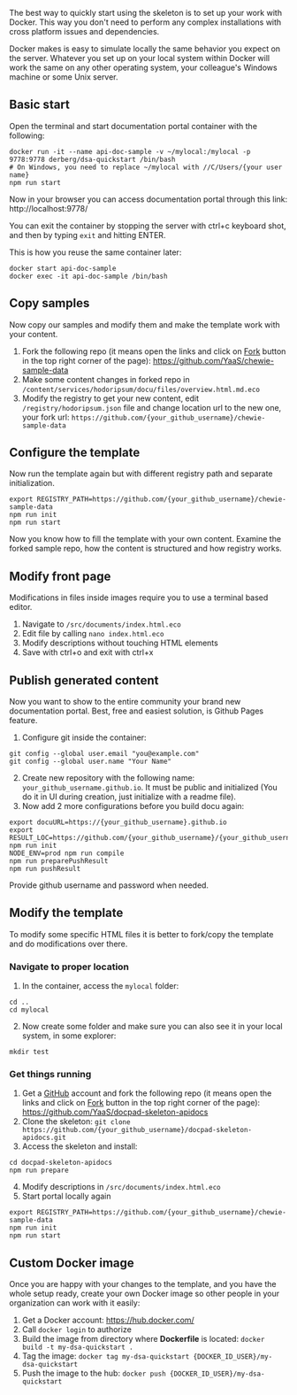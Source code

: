 The best way to quickly start using the skeleton is to set up your work with Docker. This way you don't need to perform any complex installations with cross platform issues and dependencies.

Docker makes is easy to simulate locally the same behavior you expect on the server. Whatever you set up on your local system within Docker will work the same on any other operating system, your colleague's Windows machine or some Unix server.

## Basic start

Open the terminal and start documentation portal container with the following:
```
docker run -it --name api-doc-sample -v ~/mylocal:/mylocal -p 9778:9778 derberg/dsa-quickstart /bin/bash
# On Windows, you need to replace ~/mylocal with //C/Users/{your user name}
npm run start
```

Now in your browser you can access documentation portal through this link: http://localhost:9778/

You can exit the container by stopping the server with ctrl+c keyboard shot, and then by typing `exit` and hitting ENTER.

This is how you reuse the same container later:
```
docker start api-doc-sample
docker exec -it api-doc-sample /bin/bash
```

## Copy samples

Now copy our samples and modify them and make the template work with your content.


1. Fork the following repo (it means open the links and click on [Fork](https://help.github.com/articles/fork-a-repo/) button in the top right corner of the page): https://github.com/YaaS/chewie-sample-data
2. Make some content changes in forked repo in `/content/services/hodoripsum/docu/files/overview.html.md.eco`
3. Modify the registry to get your new content, edit `/registry/hodoripsum.json` file and change location url to the new one, your fork url: `https://github.com/{your_github_username}/chewie-sample-data`

## Configure the template

Now run the template again but with different registry path and separate initialization.

```
export REGISTRY_PATH=https://github.com/{your_github_username}/chewie-sample-data
npm run init
npm run start
```

Now you know how to fill the template with your own content. Examine the forked sample repo, how the content is structured and how registry works.

## Modify front page

Modifications in files inside images require you to use a terminal based editor.

1. Navigate to `/src/documents/index.html.eco`
2. Edit file by calling `nano index.html.eco`
3. Modify descriptions without touching HTML elements
4. Save with ctrl+o and exit with ctrl+x

## Publish generated content

Now you want to show to the entire community your brand new documentation portal. Best, free and easiest solution, is Github Pages feature.

1. Configure git inside the container:
```
git config --global user.email "you@example.com"
git config --global user.name "Your Name"
```
2. Create new repository with the following name: `your_github_username.github.io`. It must be public and initialized (You do it in UI during creation, just initialize with a readme file).
3. Now add 2 more configurations before you build docu again:
```
export docuURL=https://{your_github_username}.github.io
export RESULT_LOC=https://github.com/{your_github_username}/{your_github_username}.github.io
npm run init
NODE_ENV=prod npm run compile
npm run preparePushResult
npm run pushResult
```
Provide github username and password when needed.

## Modify the template

To modify some specific HTML files it is better to fork/copy the template and do modifications over there.

### Navigate to proper location

1. In the container, access the `mylocal` folder:
```
cd ..
cd mylocal
```
2. Now create some folder and make sure you can also see it in your local system, in some explorer:
```
mkdir test
```

### Get things running

1. Get a [GitHub](https://github.com/) account and fork the following repo (it means open the links and click on [Fork](https://help.github.com/articles/fork-a-repo/) button in the top right corner of the page): https://github.com/YaaS/docpad-skeleton-apidocs
2. Clone the skeleton: `git clone https://github.com/{your_github_username}/docpad-skeleton-apidocs.git`
3. Access the skeleton and install:
```
cd docpad-skeleton-apidocs
npm run prepare
```
4. Modify descriptions in `/src/documents/index.html.eco`
5. Start portal locally again
```
export REGISTRY_PATH=https://github.com/{your_github_username}/chewie-sample-data
npm run init
npm run start
```

## Custom Docker image

Once you are happy with your changes to the template, and you have the whole setup ready, create your own Docker image so other people in your organization can work with it easily:

1. Get a Docker account: https://hub.docker.com/
2. Call `docker login` to authorize
3. Build the image from directory where **Dockerfile** is located: `docker build -t my-dsa-quickstart .`
4. Tag the image: `docker tag my-dsa-quickstart {DOCKER_ID_USER}/my-dsa-quickstart`
5. Push the image to the hub: `docker push {DOCKER_ID_USER}/my-dsa-quickstart`
